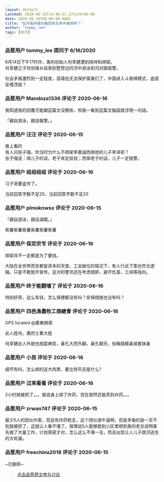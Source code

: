 ```yaml
---
layout: default
Lastmod: 2020-06-15T14:48:31.275149+00:00
date: 2020-06-16T00:00:00.000Z
title: "如何看待美的集团老总家中被绑架？"
author: "tommy_lee"
tags: [经济]
---
```



### 品葱用户 **tommy_lee** 提问于 6/16/2020
    
6月14日下午17时许，美的创始人何享健遭到挟持和绑架。  
何享健之子何剑锋从自家别墅旁边的河中游泳到河对面报警。  
  
社会矛盾激烈到一定程度，高墙也无法保护富豪们了，中国进入斗兽棋模式，底层反噬顶层？
    
                

### 品葱用户 **Mandoza1336** 评论于 2020-06-16
        
我知道我的回覆可能跟這篇文沒關係，但我一看到這篇文腦袋就浮現一句話。  
  
「親自游泳，親自報警。」
        
                

### 品葱用户 **汪汪** 评论于 2020-06-15
        
推上看的  
有人问张子强，你当时为什么不绑架李嘉诚而绑他的儿子李泽钜？  
张子强说：绑儿子的话，老子肯定给钱；而绑老子的话，儿子一定报警。
        
                

### 品葱用户 **组组组组** 评论于 2020-06-16
        
习子哥要盗号了。  
  
当前回答字数不足20，当前回答字数不足20
        
                

### 品葱用户 **plmoknwsx** 评论于 2020-06-15
        
「親自游泳，親自溺斃。」  
  
紫薯紫薯紫薯紫薯紫薯紫薯
        
                

### 品葱用户 **保定农专** 评论于 2020-06-16
        
绑架并不一定都是为了要钱。  
  
大陆在全世界而言都是资本的天堂，工会缺位的情况下，有人行此下策也符合逻辑。只是不敢放开宣传，这次的警讯还在考虑措辞，避开仇富、工闹等指向。
        
                

### 品葱用户 **终于能翻墙了** 评论于 2020-06-16
        
特别好奇，这么有钱，怎么保镖都没有吗？安保措施也没有吗？
        
                

### 品葱用户 **四邑漁農牧工商總會** 评论于 2020-06-16
        
GPS located @廣東順德  
  
此人姓何，廣府土著大姓  
  
何享健此人外貌也相當典型，鼻孔大而外翻，鼻孔朝天，俗稱插蘇鼻或賓妹鼻
        
                

### 品葱用户 **小孩** 评论于 2020-06-16
        
细节有吗，怎么绑的这大肉票，要比特币还是什么?
        
                

### 品葱用户 **过来看看** 评论于 2020-06-16
        
2小时就被抓了。。。据说身上绑了炸药，现在居然还能弄到炸药。。。
        
                

### 品葱用户 **zrwan747** 评论于 2020-06-15
        
最少5人的团伙作案，而且有炸药枪支，这个团伙很牛逼啊，但是矛盾的是一天不到就被抓了，这就让人看不懂了。按理说5人能够跑到小区里绑到美的老总说明事先做了大量工作，计划周密才对，怎么这么不堪一击，而且出现让人儿子跳河逃生的大纰漏。
        
                

### 品葱用户 **freechina2018** 评论于 2020-06-15
        
~已删除~
        
                





> [点击品葱原文参与讨论](https://pincong.rocks/question/27298)

